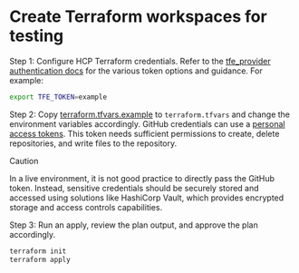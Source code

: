 # Create Terraform workspaces for testing

Step 1: Configure HCP Terraform credentials. Refer to the [tfe_provider authentication docs](https://registry.terraform.io/providers/hashicorp/tfe/latest/docs#authentication) for the various token options and guidance. For example:

```bash
export TFE_TOKEN=example
```

Step 2: Copy [terraform.tfvars.example](./terraform.tfvars.example) to `terraform.tfvars` and change the environment variables accordingly. GitHub credentials can use a [personal access tokens](https://docs.github.com/en/authentication/keeping-your-account-and-data-secure/managing-your-personal-access-tokens). This token needs sufficient permissions to create, delete repositories, and write files to the repository.

> [!CAUTION]
> In a live environment, it is not good practice to directly pass the GitHub token. Instead, sensitive credentials should be securely stored and accessed using solutions like HashiCorp Vault, which provides encrypted storage and access controls capabilities.

Step 3: Run an apply, review the plan output, and approve the plan accordingly.

```bash
terraform init
terraform apply
```
